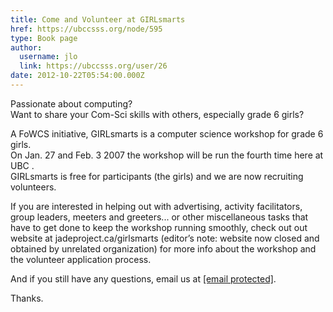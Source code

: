 ```yaml
---
title: Come and Volunteer at GIRLsmarts 
href: https://ubccsss.org/node/595
type: Book page
author:
  username: jlo
  link: https://ubccsss.org/user/26
date: 2012-10-22T05:54:00.000Z
---
```


<div class="field field-name-body field-type-text-with-summary field-label-hidden"><div class="field-items"><div class="field-item even"><p>Passionate about computing?<br>
Want to share your Com-Sci skills with others, especially grade 6 girls?</p>
<p>A FoWCS initiative, GIRLsmarts is a computer science workshop for grade 6 girls.<br>
On Jan. 27 and Feb. 3 2007 the workshop will be run the fourth time here at UBC .<br>
GIRLsmarts is free for participants (the girls) and we are now recruiting volunteers.</p>
<p>If you are interested in helping out with advertising, activity facilitators, group leaders, meeters and greeters... or other miscellaneous tasks that have to get done to keep the workshop running smoothly, check out out website at jadeproject.ca/girlsmarts (editor&#x2019;s note: website now closed and obtained by unrelated organization) for more info about the workshop and the volunteer application process.</p>
<p>And if you still have any questions, email us at <a href="/cdn-cgi/l/email-protection#791e100b150a14180b0d0a391e14181015571a1614"><span class="__cf_email__" data-cfemail="aacdc3d8c6d9c7cbd8ded9eacdc7cbc3c684c9c5c7">[email&#xA0;protected]</span></a>.</p>
<p>Thanks.</p>
</div></div></div>    <footer>
          </footer>